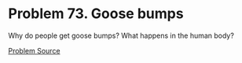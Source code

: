 # Problem 73. Goose bumps

Why do people get goose bumps? What happens in the human body?

[Problem Source](https://www.trizland.ru/tasks/1272/)
